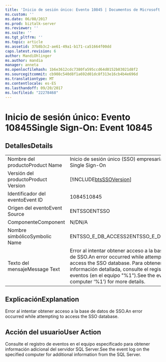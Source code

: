 ```yaml
---
title: 'Inicio de sesión único: Evento 10845 | Documentos de Microsoft'
ms.custom: ''
ms.date: 06/08/2017
ms.prod: biztalk-server
ms.reviewer: ''
ms.suite: ''
ms.tgt_pltfrm: ''
ms.topic: article
ms.assetid: 37b8b3c2-ae61-49a1-b171-ca51664f00dd
caps.latest.revision: 6
author: MandiOhlinger
ms.author: mandia
manager: anneta
ms.openlocfilehash: 1b6e3612cdc7380fa595ccd64d0152b03021d8f2
ms.sourcegitcommit: cb908c540d8f1a692d01dc8f313e16cb4b4e696d
ms.translationtype: MT
ms.contentlocale: es-ES
ms.lasthandoff: 09/20/2017
ms.locfileid: "22278468"
---
```

# <a name="single-sign-on-event-10845"></a><span data-ttu-id="6d539-102">Inicio de sesión único: Evento 10845</span><span class="sxs-lookup"><span data-stu-id="6d539-102">Single Sign-On: Event 10845</span></span>
## <a name="details"></a><span data-ttu-id="6d539-103">Detalles</span><span class="sxs-lookup"><span data-stu-id="6d539-103">Details</span></span>  
  
|||  
|-|-|  
|<span data-ttu-id="6d539-104">Nombre del producto</span><span class="sxs-lookup"><span data-stu-id="6d539-104">Product Name</span></span>|<span data-ttu-id="6d539-105">Inicio de sesión único (SSO) empresarial</span><span class="sxs-lookup"><span data-stu-id="6d539-105">Enterprise Single Sign-On</span></span>|  
|<span data-ttu-id="6d539-106">Versión del producto</span><span class="sxs-lookup"><span data-stu-id="6d539-106">Product Version</span></span>|[!INCLUDE[btsSSOVersion](../includes/btsssoversion-md.md)]|  
|<span data-ttu-id="6d539-107">Identificador del evento</span><span class="sxs-lookup"><span data-stu-id="6d539-107">Event ID</span></span>|<span data-ttu-id="6d539-108">10845</span><span class="sxs-lookup"><span data-stu-id="6d539-108">10845</span></span>|  
|<span data-ttu-id="6d539-109">Origen del evento</span><span class="sxs-lookup"><span data-stu-id="6d539-109">Event Source</span></span>|<span data-ttu-id="6d539-110">ENTSSO</span><span class="sxs-lookup"><span data-stu-id="6d539-110">ENTSSO</span></span>|  
|<span data-ttu-id="6d539-111">Componente</span><span class="sxs-lookup"><span data-stu-id="6d539-111">Component</span></span>|<span data-ttu-id="6d539-112">N/D</span><span class="sxs-lookup"><span data-stu-id="6d539-112">N/A</span></span>|  
|<span data-ttu-id="6d539-113">Nombre simbólico</span><span class="sxs-lookup"><span data-stu-id="6d539-113">Symbolic Name</span></span>|<span data-ttu-id="6d539-114">ENTSSO_E_DB_ACCESS2</span><span class="sxs-lookup"><span data-stu-id="6d539-114">ENTSSO_E_DB_ACCESS2</span></span>|  
|<span data-ttu-id="6d539-115">Texto del mensaje</span><span class="sxs-lookup"><span data-stu-id="6d539-115">Message Text</span></span>|<span data-ttu-id="6d539-116">Error al intentar obtener acceso a la base de datos de SSO.</span><span class="sxs-lookup"><span data-stu-id="6d539-116">An error occurred while attempting to access the SSO database.</span></span> <span data-ttu-id="6d539-117">Para obtener información detallada, consulte el registro de eventos (en el equipo "%1").</span><span class="sxs-lookup"><span data-stu-id="6d539-117">See the event log (on computer ‘%1’) for more details.</span></span>|  
  
## <a name="explanation"></a><span data-ttu-id="6d539-118">Explicación</span><span class="sxs-lookup"><span data-stu-id="6d539-118">Explanation</span></span>  
 <span data-ttu-id="6d539-119">Error al intentar obtener acceso a la base de datos de SSO.</span><span class="sxs-lookup"><span data-stu-id="6d539-119">An error occurred while attempting to access the SSO database.</span></span>  
  
## <a name="user-action"></a><span data-ttu-id="6d539-120">Acción del usuario</span><span class="sxs-lookup"><span data-stu-id="6d539-120">User Action</span></span>  
 <span data-ttu-id="6d539-121">Consulte el registro de eventos en el equipo especificado para obtener información adicional del servidor SQL Server.</span><span class="sxs-lookup"><span data-stu-id="6d539-121">See the event log on the specified computer for additional information from the SQL Server.</span></span>
